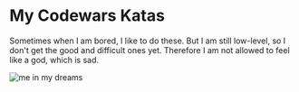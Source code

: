 # My Codewars Katas

Sometimes when I am bored, I like to do these.
But I am still low-level, so I don't get the good and difficult ones yet.
Therefore I am not allowed to feel like a god, which is sad.

![me in my dreams](https://media3.giphy.com/media/3ohhwtQGinneVw1FLy/giphy.gif)
